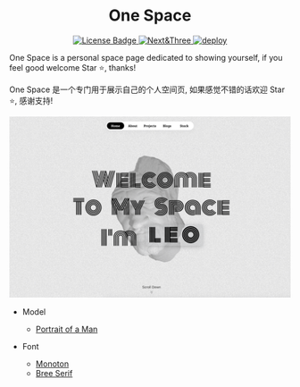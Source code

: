 <h1 align="center">
  <span>One Space</span>
</h1>

<div align="center">
  <a href="https://github.com/LHRUN/one-space/blob/main/LICENSE">
    <img src="https://img.shields.io/github/license/LHRUN/bubble" alt="License Badge"/>
  </a>
  <a href="https://github.com/LHRUN/one-space">
    <img src="https://img.shields.io/badge/Made%20with-Next%20%26%20Three-pink" alt="Next&Three" />
  </a>
  <a href="https://github.com/LHRUN/one-space">
    <img src="https://img.shields.io/badge/Deploy-Vercel-red" alt="deploy" />
  </a>
</div>

One Space is a personal space page dedicated to showing yourself, if you feel good welcome Star ⭐️, thanks!

One Space 是一个专门用于展示自己的个人空间页, 如果感觉不错的话欢迎 Star ⭐️, 感谢支持!



![](https://raw.githubusercontent.com/LHRUN/file-store/refs/heads/main/post/one-space.png)


+ Model
  - [Portrait of a Man](https://threedscans.com/uncategorized/portrait-of-a-man/)

+ Font
  - [Monoton](https://www.googlefonts.cn/specimen/Monoton)
  - [Bree Serif](https://www.googlefonts.cn/specimen/Bree+Serif)


